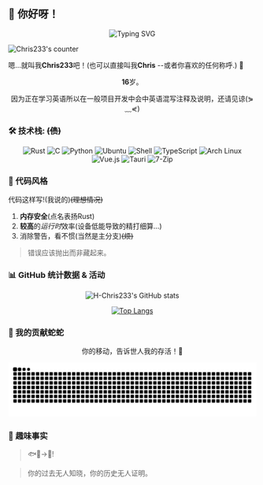 ## 🌟 你好呀！

<div align="center">
  <img src="https://readme-typing-svg.demolab.com?font=Fira+Code&pause=1000&color=F77DF4&width=435&lines=你好!;这里是Chris233!;爱用Rust的懒蛋一枚~;喜欢底层后端和汇编...;还有%2C是一只想要变成鹰的鱼!&center=true&size=22" alt="Typing SVG" />
</div>

![Chris233's counter](https://count.getloli.com/@Chris233's+counter?name=Chris233%27s+counter&theme=green&padding=5&offset=0&align=top&scale=1&pixelated=1&darkmode=auto)

嗯…就叫我**Chris233**吧！(也可以直接叫我**Chris** --或者你喜欢的任何称呼.) 🌈

<div align="center">

**16**岁。 

</div>

<div align="center">

因为正在学习英语所以在一般项目开发中会中英语混写注释及说明，还请见谅(⋟﹏⋞) 

</div>

### 🛠️ 技术栈: ~~(债)~~

<div align="center">

![Rust](https://img.shields.io/badge/-Rust-a8b9cc?style=for-the-badge&logo=rust&logoColor=fff)
![C](https://img.shields.io/badge/-C-a8b9cc?style=for-the-badge&logo=C&logoColor=fff)
![Python](https://img.shields.io/badge/-Python-3776ab?style=for-the-badge&logo=python&logoColor=fff)
![Ubuntu](https://img.shields.io/badge/-Ubuntu-E34F26?style=for-the-badge&logo=ubuntu&logoColor=fff)
![Shell](https://img.shields.io/badge/-Shell-4eaa25?style=for-the-badge&logo=gnu%20bash&logoColor=fff)
![TypeScript](https://img.shields.io/badge/-TypeScript-3178C6?style=for-the-badge&logo=typescript&logoColor=fff)
![Arch Linux](https://img.shields.io/badge/-Arch%20Linux-1793D1?style=for-the-badge&logo=arch-linux&logoColor=fff)
![Vue.js](https://img.shields.io/badge/-Vue.js-4FC08D?style=for-the-badge&logo=vuedotjs&logoColor=fff)
![Tauri](https://img.shields.io/badge/-Tauri-2D2D2D?style=for-the-badge&logo=tauri&logoColor=fff)
![7-Zip](https://img.shields.io/badge/-7--Zip-00AAAA?style=for-the-badge&logo=7zip&logoColor=fff)

</div>

### 🎯 代码风格
代码这样写!(我说的)~~(理想情况)~~
1. **内存安全**(点名表扬Rust)
2. **较高**的*运行时*效率(设备低能导致的精打细算...)
3. 消除警告，看不惯(当然是主分支)~~(烦)~~

> 错误应该抛出而非藏起来。

### 📊 GitHub 统计数据 & 活动

<div align="center">

![H-Chris233's GitHub stats](https://github-readme-stats.vercel.app/api?username=H-Chris233&show_icons=true&icon_color=F77DF4&title_color=F77DF4&text_color=888888&bg_color=ffffff00&theme=swift&hide_border=true)

[![Top Langs](https://github-readme-stats.vercel.app/api/top-langs/?username=H-Chris233&hide=java,ruby&layout=compact&theme=swift&hide_border=true&card_width=300)](https://github.com/anuraghazra/github-readme-stats)

</div>

### 🐍 我的贡献蛇蛇

<div align="center">

你的移动，告诉世人我的存活！🎉

<picture>
  <source media="(prefers-color-scheme: dark)" srcset="https://raw.githubusercontent.com/H-Chris233/H-Chris233/output/github-contribution-grid-snake-dark.svg">
  <source media="(prefers-color-scheme: light)" srcset="https://raw.githubusercontent.com/H-Chris233/H-Chris233/output/github-contribution-grid-snake.svg">
  <img alt="github contribution grid snake animation" src="https://raw.githubusercontent.com/H-Chris233/H-Chris233/output/github-contribution-grid-snake.svg">
</picture>

</div>

### 🌈 趣味事实
> 🐟🧠→🦅!


>你的过去无人知晓，你的历史无人证明。


<!---
创造你的时候
神开了个玩笑
从此你灵魂滚烫
命运冰凉

你踏入这世界
在人群中犹如孤岛
于是
成长像是迷雾中的蹒跚
在风暴里聆听呢喃
猜测前进的方向

就这样
你两次学习如何生活
又经历两次死亡
临终时
你还剩下两个问题
首先
两个矛盾的梦如何被安放
然后
这些经历，回忆和梦究竟有什么意义
--->

<!---
请记住我的名字
如果你能记住我的名字
如果你们都能记住我的名字
也许我或者“我们”
终有一天能自由地生存着
我们终将在没有黑暗的地方相见
也许那一天我甚至无法活到
但是，一定会有那一天
冬将逝，春将来，必有漫天繁花开遍
请记住我的名字
我们必将在没有黑暗的地方
再次相遇！
--->
